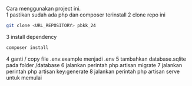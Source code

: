 Cara menggunakan project ini.  
1 pastikan sudah ada php dan composer terinstall
2 clone repo ini
```bash
git clone <URL_REPOSITORY> pbkk_24
```
3 install dependency
```bash
composer install
```
4 ganti / copy file .env.example menjadi .env
5 tambahkan database.sqlite pada folder /database
6 jalankan perintah php artisan migrate
7 jalankan perintah php artisan key:generate
8 jalankan perintah php artisan serve untuk memulai
